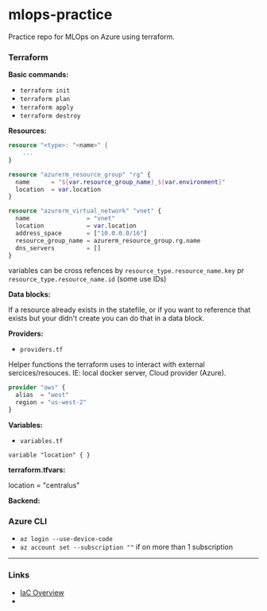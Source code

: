 # mlops-practice
Practice repo for MLOps on Azure using terraform. 

### Terraform



**Basic commands:**
- `terraform init`
- `terraform plan`
- `terraform apply`
- `terraform destroy`

**Resources:**


```terraform
resource "<type>: "<name>" {
    ...
}
```

```terraform
resource "azurerm_resource_group" "rg" {
  name      = "${var.resource_group_name}_${var.environment}"
  location  = var.location
}

resource "azurerm_virtual_network" "vnet" {
  name                = "vnet"
  location            = var.location
  address_space       = ["10.0.0.0/16"]
  resource_group_name = azurerm_resource_group.rg.name
  dns_servers         = []
}
```

variables can be cross refences by `resource_type.resource_name.key` pr `resource_type.resource_name.id` (some use IDs)



**Data blocks:**

If a resource already exists in the statefile, or if you want to reference that exists but your didn't create you can do that in a data block.



**Providers:**

- `providers.tf`

Helper functions the terraform uses to interact with external sercices/resouces. IE: local docker server, Cloud provider (Azure). 

```terraform
provider "aws" {
  alias  = "west"
  region = "us-west-2"
}
```

**Variables:**

- `variables.tf`

```
variable "location" { }
```

**terraform.tfvars:**

location = "centralus"


**Backend:**


### Azure CLI

- `az login --use-device-code`
- `az account set --subscription ""` if on more than 1 subscription


---
### Links

- [IaC Overview](https://www.crowdstrike.com/cybersecurity-101/infrastructure-as-code-iac/?utm_campaign=cloudsecurity&utm_content=c4c_cloud_us_en_nb_low&utm_medium=sem&utm_source=goog&utm_term=iac&gclid=Cj0KCQjwxveXBhDDARIsAI0Q0x2p_z69E8H4h6dUhC9OM7I3SePsfCxyifrOuoHKY-bx7iw3WYReaFQaApVdEALw_wcB)
- 

